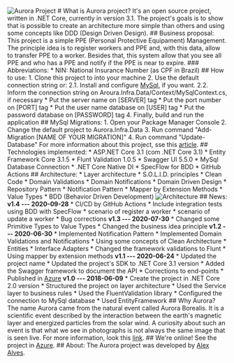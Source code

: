 ![Aurora Project](https://repository-images.githubusercontent.com/128673011/f6ebdd80-b6da-11ea-94bb-9d141944b257) # What is Aurora project? It's an open source project, written in .NET Core, currently in version 3.1. The project's goals is to show that is possible to create an architecture more simple than others and using some concepts like DDD (Design Driven Design). ## Business proposal: This project is a simple PPE (Personal Protective Equipament) Management. The principle idea is to register workers and PPE and, with this data, allow to transfer PPE to a worker. Besides that, this system allow that you see all PPE and who has a PPE and notify if the PPE is near to expire. ### Abbreviations: * NIN: National Insurance Number (as CPF in Brazil) ## How to use: 1. Clone this project to into your machine 2. Use the default connection string or: 2.1. Install and configure [MySql](https://dev.mysql.com/downloads/mysql/), if you want. 2.2. Inform the connection string on Aroura.Infra.Data/Context/MySqlContext.cs, if necessary * Put the server name on [SERVER] tag * Put the port number on [PORT] tag * Put the user name database on [USER] tag * Put the password database on [PASSWORD] tag 4. Finally, build and run the application ## MySql Migrations: 1. Open your Package Manager Console 2. Change the default project to Aurora.Infra.Data 3. Run command "Add-Migration [NAME OF YOUR MIGRATION]" 4. Run command "Update-Database" For more information about this project, sse this [article](https://medium.com/@alexalves_85598/criando-uma-api-em-net-core-baseado-na-arquitetura-ddd-2c6a409c686). ## Technologies implemented: * ASP.NET Core 3.1 (com .NET Core 3.1) * Entity Framework Core 3.1.5 * Flunt Validation 1.0.5 * Swagger UI 5.5.0 * MySql Database Connection * .NET Core Native DI * SpecFlow for BDD * GitHub Actions ## Architecture: * Layer architecture * S.O.L.I.D. principles * Clean Code * Domain Validations * Domain Notifications * Domain Driven Design * Repository Pattern * Notification Pattern * Mapper by Extension Methods * Value Types * BDD (Behavior Driven Development) ![Architecture](https://miro.medium.com/max/962/1*qpHCIA7RDfW89KtSUXGJog.png) ## News: **v1.4 --- 2020-09-28** * CI/CD by GitHub Actions * Include integration tests using BDD with SpecFlow * scenario of register a worker * scenario of update a worker * Bug corrections **v1.3 --- 2020-07-30** * Changed some Primitive Types to Value Types * Changed the business idea principle **v1.2 --- 2020-06-30** * Implemented Notification Pattern * Implemented Domain Validations and Notifications * Using some concepts of Clean Architecture * Entities * Interface Adapters * Changed the framework validations to Flunt * Using mapper by extension methods **v1.1 --- 2020-06-24** * Updated the project name * Updated the project's SDK to .NET Core 3.1 version * Added the Swagger framework to document the API * Corrections to end-points * Published in [Azure](http://aurora-project.azurewebsites.net/swagger/index.html) **v1.0 --- 2018-06-09** * Create the project in .NET Core 2.0 version * Structured the project on layer architecture * Used the Service layer to business rules * Used the FluentValidation library * Configured the connection to MySql database * Used EntityFramework ## Why Aurora? The name Aurora came from the natural event called Aurora Borealis. It is a scientific event described by the interaction between the earth's magnetic layer and energized particles from the solar wind. A curiosity about such an event is that what we see in photographs is not always the same image that is seen live. For more information, look this [link](https://www.hipercultura.com/fenomenos-naturais/). ## We're online! See the project in [Azure](http://aurora-project.azurewebsites.net/swagger/index.html). ## About: The Aurora project was developed by [Alex Alves](https://www.linkedin.com/in/alexalvess/).
